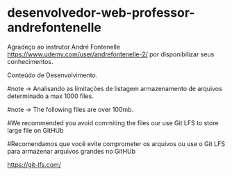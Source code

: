 # desenvolvedor-web-professor-andrefontenelle

Agradeço ao instrutor André Fontenelle  https://www.udemy.com/user/andrefontenelle-2/ por disponibilizar seus conhecimentos.

Conteúdo de Desenvolvimento.

#note -> Analisando as limitações de listagem armazenamento de arquivos determinado a max 1000 files.

#note -> The following files are over 100mb.
       
#We recommended you avoid commiting the files our use Git LFS to store large file on GitHUb

#Recomendamos que você evite comprometer os arquivos ou use o Git LFS para armazenar arquivos grandes no GitHUb

https://git-lfs.com/
